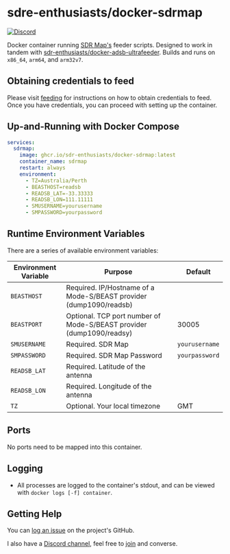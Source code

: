 # sdre-enthusiasts/docker-sdrmap

[![Discord](https://img.shields.io/discord/734090820684349521)](https://discord.gg/sTf9uYF)

Docker container running [SDR Map's](http://sdrmap.org) feeder scripts. Designed to work in tandem with [sdr-enthusiasts/docker-adsb-ultrafeeder](https://github.com/sdr-enthusiasts/docker-adsb-ultrafeeder). Builds and runs on `x86_64`, `arm64`, and `arm32v7`.

## Obtaining credentials to feed

Please visit [feeding](https://github.com/sdrmap/docs/wiki/2.1-Feeding) for instructions on how to obtain credentials to feed. Once you have credentials, you can proceed with setting up the container.

## Up-and-Running with Docker Compose

```yaml
services:
  sdrmap:
    image: ghcr.io/sdr-enthusiasts/docker-sdrmap:latest
    container_name: sdrmap
    restart: always
    environment:
      - TZ=Australia/Perth
      - BEASTHOST=readsb
      - READSB_LAT=-33.33333
      - READSB_LON=111.11111
      - SMUSERNAME=yourusername
      - SMPASSWORD=yourpassword
```

## Runtime Environment Variables

There are a series of available environment variables:

| Environment Variable | Purpose                                                              | Default        |
| -------------------- | -------------------------------------------------------------------- | -------------- |
| `BEASTHOST`          | Required. IP/Hostname of a Mode-S/BEAST provider (dump1090/readsb)   |                |
| `BEASTPORT`          | Optional. TCP port number of Mode-S/BEAST provider (dump1090/readsy) | 30005          |
| `SMUSERNAME`         | Required. SDR Map                                                    | `yourusername` |
| `SMPASSWORD`         | Required. SDR Map Password                                           | `yourpassword` |
| `READSB_LAT`         | Required. Latitude of the antenna                                    |                |
| `READSB_LON`         | Required. Longitude of the antenna                                   |                |
| `TZ`                 | Optional. Your local timezone                                        | GMT            |

## Ports

No ports need to be mapped into this container.

## Logging

- All processes are logged to the container's stdout, and can be viewed with `docker logs [-f] container`.

## Getting Help

You can [log an issue](https://github.com/sdr-enthusiasts/docker-opensky-network/issues) on the project's GitHub.

I also have a [Discord channel](https://discord.gg/sTf9uYF), feel free to [join](https://discord.gg/sTf9uYF) and converse.
